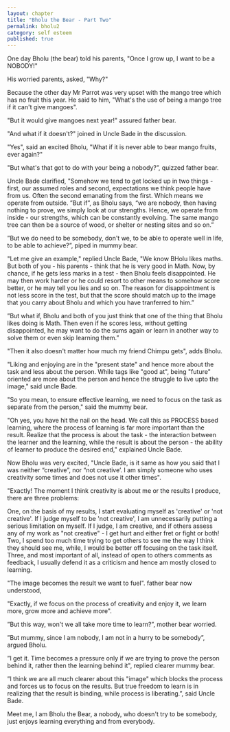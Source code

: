 ```yaml
---
layout: chapter
title: "Bholu the Bear - Part Two"
permalink: bholu2
category: self esteem
published: true
---
```


One day Bholu (the bear) told his parents, "Once I grow up, I want to be a NOBODY!"

His worried parents, asked, "Why?"

Because the other day Mr Parrot was very upset with the mango tree which has no fruit this year. He said to him, "What's the use of being a mango tree if it can't give mangoes".

"But it would give mangoes next year!" assured father bear.

"And what if it doesn't?" joined in Uncle Bade in the discussion.

"Yes", said an excited Bholu, "What if it is never able to bear mango fruits, ever again?"

"But what's that got to do with your being a nobody?”, quizzed father bear.

Uncle Bade clarified, "Somehow we tend to get locked up in two things - first, our assumed roles and second, expectations we think people have from us. Often the second emanating from the first. Which means we operate from outside.
”But if”, as Bholu says, “we are nobody, then having nothing to prove, we simply look at our strengths. Hence, we operate from inside - our strengths, which can be constantly evolving. The same mango tree can then be a source of wood, or shelter or nesting sites and so on.”

”But we do need to be somebody, don't we, to be able to operate well in life, to be able to achieve?”, piped in mummy bear.

"Let me give an example," replied Uncle Bade, "We know BHolu likes maths. 
But both of you - his parents - think that he is very good in Math.
Now, by chance, if he gets less marks in a test - then Bholu feels disappointed. He may then work harder or he could resort to other means to somehow score better, or he may tell you lies and so on. The reason for disappointment is not less score in the test, but that the score should match up to the image that you carry about Bholu and which you have tranferred to him.”

”But what if, Bholu and both of you just think that one of the thing that Bholu likes doing is Math. Then even if he scores less, without getting disappointed, he may want to do the sums again or learn in another way to solve them or even skip learning them.”

"Then it also doesn't matter how much my friend Chimpu gets", adds Bholu.

"Liking and enjoying are in the "present state" and hence more about the task and less about the person. While tags like "good at", being "future" oriented are more about the person and hence the struggle to live upto the image," said uncle Bade.

"So you mean, to ensure effective learning, we need to focus on the task as separate from the person," said the mummy bear.

"Oh yes, you have hit the nail on the head. We call this as PROCESS based learning, where the process of learning is far more important than the result. Realize that the process is about the task - the interaction between the learner and the learning, while the result is about the person - the ability of learner to produce the desired end," explained Uncle Bade.

Now Bholu was very excited, "Uncle Bade, is it same as how you said that I was neither “creative”, nor “not creative’. I am simply someone who uses creativity some times and does not use it other times".

"Exactly! The moment I think creativity is about me or the results I produce, there are three problems:

One, on the basis of my results, I start evaluating myself as 'creative' or 'not creative'. If I judge myself to be 'not creative', I am unnecessarily putting a serious limitation on myself. If I judge, I am creative, and if others assess any of my work as "not creative" - I get hurt and either fret or fight or both! Two, I spend too much time trying to get others to see me the way I think they should see me, while, I would be better off focusing on the task itself. Three, and most important of all, instead of open to others comments as feedback, I usually defend it as a criticism and hence am mostly closed to learning.

"The image becomes the result we want to fuel". father bear now understood,

"Exactly, if we focus on the process of creativity and enjoy it, we learn more, grow more and achieve more".

”But this way, won't we all take more time to learn?”, mother bear worried.

”But mummy, since I am nobody, I am not in a hurry to be somebody”, argued Bholu.

”I get it. Time becomes a pressure only if we are trying to prove the person behind it, rather then the learning behind it", replied clearer mummy bear.

”I think we are all much clearer about this "image" which blocks the process and forces us to focus on the results. But true freedom to learn is in realizing that the result is binding, while process is liberating.”, said Uncle Bade.

Meet me, I am Bholu the Bear, a nobody, who doesn't try to be somebody, just enjoys learning everything and from everybody.
